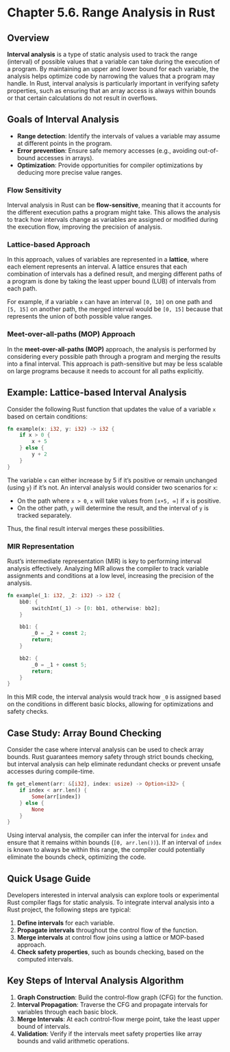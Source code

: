 # Chapter 5.6. Range Analysis in Rust

## Overview

**Interval analysis** is a type of static analysis used to track the range (interval) of possible values that a variable can take during the execution of a program. By maintaining an upper and lower bound for each variable, the analysis helps optimize code by narrowing the values that a program may handle. In Rust, interval analysis is particularly important in verifying safety properties, such as ensuring that an array access is always within bounds or that certain calculations do not result in overflows.

## Goals of Interval Analysis

- **Range detection**: Identify the intervals of values a variable may assume at different points in the program.
- **Error prevention**: Ensure safe memory accesses (e.g., avoiding out-of-bound accesses in arrays).
- **Optimization**: Provide opportunities for compiler optimizations by deducing more precise value ranges.

### Flow Sensitivity

Interval analysis in Rust can be **flow-sensitive**, meaning that it accounts for the different execution paths a program might take. This allows the analysis to track how intervals change as variables are assigned or modified during the execution flow, improving the precision of analysis.

### Lattice-based Approach

In this approach, values of variables are represented in a **lattice**, where each element represents an interval. A lattice ensures that each combination of intervals has a defined result, and merging different paths of a program is done by taking the least upper bound (LUB) of intervals from each path.

For example, if a variable `x` can have an interval `[0, 10]` on one path and `[5, 15]` on another path, the merged interval would be `[0, 15]` because that represents the union of both possible value ranges.

### Meet-over-all-paths (MOP) Approach

In the **meet-over-all-paths (MOP)** approach, the analysis is performed by considering every possible path through a program and merging the results into a final interval. This approach is path-sensitive but may be less scalable on large programs because it needs to account for all paths explicitly.

## Example: Lattice-based Interval Analysis

Consider the following Rust function that updates the value of a variable `x` based on certain conditions:

```rust
fn example(x: i32, y: i32) -> i32 {
    if x > 0 {
        x + 5
    } else {
        y + 2
    }
}

```

The variable `x` can either increase by 5 if it’s positive or remain unchanged (using `y`) if it’s not. An interval analysis would consider two scenarios for `x`:

- On the path where `x > 0`, `x` will take values from `[x+5, ∞]` if `x` is positive.
- On the other path, `y` will determine the result, and the interval of `y` is tracked separately.

Thus, the final result interval merges these possibilities.

### MIR Representation

Rust’s intermediate representation (MIR) is key to performing interval analysis effectively. Analyzing MIR allows the compiler to track variable assignments and conditions at a low level, increasing the precision of the analysis.

```rust
fn example(_1: i32, _2: i32) -> i32 {
    bb0: {
        switchInt(_1) -> [0: bb1, otherwise: bb2];
    }

    bb1: {
        _0 = _2 + const 2;
        return;
    }

    bb2: {
        _0 = _1 + const 5;
        return;
    }
}

```

In this MIR code, the interval analysis would track how `_0` is assigned based on the conditions in different basic blocks, allowing for optimizations and safety checks.

## Case Study: Array Bound Checking

Consider the case where interval analysis can be used to check array bounds. Rust guarantees memory safety through strict bounds checking, but interval analysis can help eliminate redundant checks or prevent unsafe accesses during compile-time.

```rust
fn get_element(arr: &[i32], index: usize) -> Option<i32> {
    if index < arr.len() {
        Some(arr[index])
    } else {
        None
    }
}

```

Using interval analysis, the compiler can infer the interval for `index` and ensure that it remains within bounds (`[0, arr.len())`). If an interval of `index` is known to always be within this range, the compiler could potentially eliminate the bounds check, optimizing the code.

## Quick Usage Guide

Developers interested in interval analysis can explore tools or experimental Rust compiler flags for static analysis. To integrate interval analysis into a Rust project, the following steps are typical:

1. **Define intervals** for each variable.
2. **Propagate intervals** throughout the control flow of the function.
3. **Merge intervals** at control flow joins using a lattice or MOP-based approach.
4. **Check safety properties**, such as bounds checking, based on the computed intervals.

## Key Steps of Interval Analysis Algorithm

1. **Graph Construction**: Build the control-flow graph (CFG) for the function.
2. **Interval Propagation**: Traverse the CFG and propagate intervals for variables through each basic block.
3. **Merge Intervals**: At each control-flow merge point, take the least upper bound of intervals.
4. **Validation**: Verify if the intervals meet safety properties like array bounds and valid arithmetic operations.
